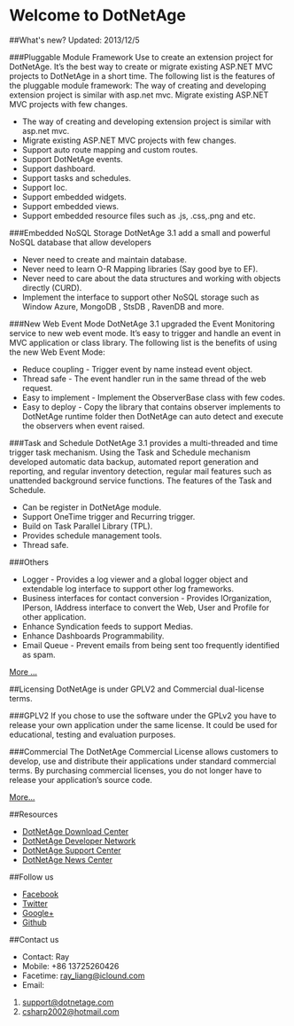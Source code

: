 ﻿# Welcome to DotNetAge

##What's new?
Updated: 2013/12/5

###Pluggable Module Framework
Use to create an extension project for DotNetAge. It’s the best way to create or migrate existing ASP.NET MVC projects to DotNetAge in a short time. The following list is the features of the pluggable module framework: The way of creating and developing extension project is similar with asp.net mvc. Migrate existing ASP.NET MVC projects with few changes. 

* The way of creating and developing extension project is similar with asp.net mvc. 
* Migrate existing ASP.NET MVC projects with few changes. 
* Support auto route mapping and custom routes. 
* Support DotNetAge events. 
* Support dashboard. 
* Support tasks and schedules.
* Support Ioc.
* Support embedded widgets.
* Support embedded views.
* Support embedded resource files such as .js, .css,.png and etc.

###Embedded NoSQL Storage
DotNetAge 3.1 add a small and powerful NoSQL database that allow developers 

* Never need to create and maintain database. 
* Never need to learn O-R Mapping libraries (Say good bye to EF).
* Never need to care about the data structures and working with objects directly (CURD).
* Implement the interface to support other NoSQL storage such as Window Azure, MongoDB , StsDB , RavenDB and more.


###New Web Event Mode
DotNetAge 3.1 upgraded the Event Monitoring service to new web event mode. It’s easy to trigger and handle an event in MVC application or class library. The following list is the benefits of using the new Web Event Mode: 

* Reduce coupling - Trigger event by name instead event object.
* Thread safe -  The event handler run in the same thread of the web request.
* Easy to implement - Implement the ObserverBase class with few codes. 
* Easy to deploy - Copy the library that contains observer implements to DotNetAge runtime folder then DotNetAge can auto detect and execute the observers when event raised. 

###Task and Schedule
DotNetAge 3.1 provides a multi-threaded and time trigger task mechanism. Using the Task and Schedule mechanism developed automatic data backup, automated report generation and reporting, and regular inventory detection, regular mail features such as unattended background service functions. The features of the Task and Schedule.

* Can be register in DotNetAge module.
* Support OneTime trigger and Recurring trigger.
* Build on Task Parallel Library (TPL).
* Provides schedule management tools.
* Thread safe.

###Others

* Logger - Provides a log viewer and a global logger object and extendable log interface to support other log frameworks.
* Business interfaces for contact conversion - Provides IOrganization, IPerson, IAddress interface to convert the Web, User and Profile for other application. 
* Enhance Syndication feeds to support Medias. 
* Enhance Dashboards Programmability. 
* Email Queue - Prevent emails from being sent too frequently identified as spam. 

[More ...](http://www.dotnetage.com/downloads)

##Licensing
 DotNetAge is under GPLV2 and Commercial dual-license terms.

###GPLV2
If you chose to use the software under the GPLv2 you have to release your own application under the same license. It could be used for educational, testing and evaluation purposes.

###Commercial
The DotNetAge Commercial License allows customers to develop, use and distribute their applications under standard commercial terms. By purchasing commercial licenses, you do not longer have to release your application’s source code.

[More...](http://www.dotnetage.com/downloads/en-us/licensing.html)


##Resources

* [DotNetAge Download Center](http://www.dotnetage.com/downloads)
* [DotNetAge Developer Network](http://www.dotnetage.com/developers)
* [DotNetAge Support Center](http://www.dotnetage.com/supports)
* [DotNetAge News Center](http://www.dotnetage.com/news)


##Follow us
* [Facebook](http://www.facebook.com/dotnetage)
* [Twitter](http://www.twitter.com/dotnetage)
* [Google+](https://plus.google.com/101394381159387063196)
* [Github](http://www.github.com/dotnetage)

##Contact us
* Contact: Ray
* Mobile: +86 13725260426
* Facetime: ray_liang@iclound.com
* Email:
1. support@dotnetage.com
2. csharp2002@hotmail.com
